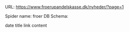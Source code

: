 URL: https://www.froerupandelskasse.dk/nyheder/?page=1

Spider name: froer
DB Schema:

date
title
link
content

